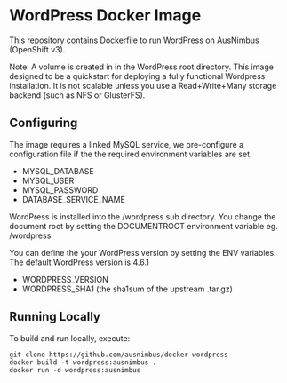 WordPress Docker Image
==================

This repository contains Dockerfile to run WordPress on AusNimbus (OpenShift v3).

Note: A volume is created in in the WordPress root directory. This image designed
to be a quickstart for deploying a fully functional Wordpress installation.
It is not scalable unless you use a Read+Write+Many storage backend (such as NFS or GlusterFS).

Configuring
-----------

The image requires a linked MySQL service, we pre-configure a configuration file if the
the required environment variables are set.

- MYSQL_DATABASE
- MYSQL_USER
- MYSQL_PASSWORD
- DATABASE_SERVICE_NAME

WordPress is installed into the /wordpress sub directory. You change the document root by
setting the DOCUMENTROOT environment variable eg. /wordpress

You can define the your WordPress version by setting the ENV variables.
The default WordPress version is 4.6.1

- WORDPRESS_VERSION
- WORDPRESS_SHA1 (the sha1sum of the upstream .tar.gz)

Running Locally
---------------

To build and run locally, execute:

    git clone https://github.com/ausnimbus/docker-wordpress
    docker build -t wordpress:ausnimbus .
    docker run -d wordpress:ausnimbus
